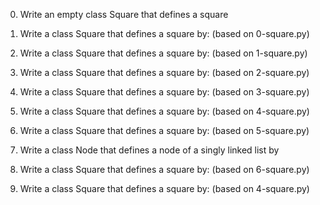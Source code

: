 0. Write an empty class Square that defines a square

1. Write a class Square that defines a square by: (based on 0-square.py)

2. Write a class Square that defines a square by: (based on 1-square.py)

3. Write a class Square that defines a square by: (based on 2-square.py)

4. Write a class Square that defines a square by: (based on 3-square.py)

5. Write a class Square that defines a square by: (based on 4-square.py)

6. Write a class Square that defines a square by: (based on 5-square.py)

7. Write a class Node that defines a node of a singly linked list by

8. Write a class Square that defines a square by: (based on 6-square.py)

9. Write a class Square that defines a square by: (based on 4-square.py)

